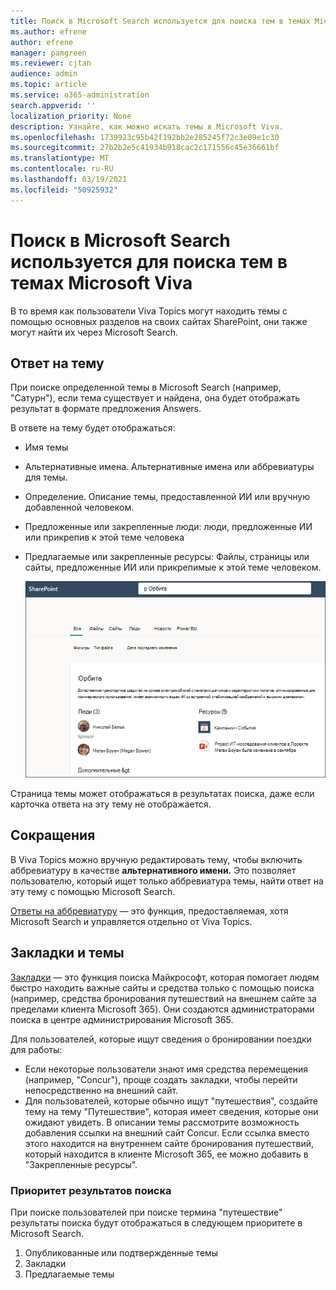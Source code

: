 ```yaml
---
title: Поиск в Microsoft Search используется для поиска тем в темах Microsoft Viva
ms.author: efrene
author: efrene
manager: pamgreen
ms.reviewer: cjtan
audience: admin
ms.topic: article
ms.service: o365-administration
search.appverid: ''
localization_priority: None
description: Узнайте, как можно искать темы в Microsoft Viva.
ms.openlocfilehash: 1739923c95b42f192bb2e285245f72c3e09e1c30
ms.sourcegitcommit: 27b2b2e5c41934b918cac2c171556c45e36661bf
ms.translationtype: MT
ms.contentlocale: ru-RU
ms.lasthandoff: 03/19/2021
ms.locfileid: "50925932"
---
```

# <a name="use-microsoft-search-to-find-topics-in-microsoft-viva-topics"></a>Поиск в Microsoft Search используется для поиска тем в темах Microsoft Viva

В то время как пользователи Viva Topics могут находить темы с помощью основных разделов на своих сайтах SharePoint, они также могут найти их через Microsoft Search. 

## <a name="topic-answer"></a>Ответ на тему

При поиске определенной темы в Microsoft Search (например, "Сатурн"), если тема существует и найдена, она будет отображать результат в формате предложения Answers.

В ответе на тему будет отображаться:
- Имя темы
- Альтернативные имена. Альтернативные имена или аббревиатуры для темы.
- Определение. Описание темы, предоставленной ИИ или вручную добавленной человеком.
- Предложенные или закрепленные люди: люди, предложенные ИИ или прикрепив к этой теме человека
- Предлагаемые или закрепленные ресурсы: Файлы, страницы или сайты, предложенные ИИ или прикрепимые к этой теме человеком. 

   ![Тема в поиске](../media/knowledge-management/search-topic-answer.png) 

Страница темы может отображаться в результатах поиска, даже если карточка ответа на эту тему не отображается.


## <a name="acronyms"></a>Сокращения

В Viva Topics можно вручную редактировать тему, чтобы включить аббревиатуру в качестве <b>альтернативного имени.</b> Это позволяет пользователю, который ищет только аббревиатура темы, найти ответ на эту тему с помощью Microsoft Search.

[Ответы на аббревиатуру](/microsoftsearch/manage-acronyms) — это функция, предоставляемая, хотя Microsoft Search и управляется отдельно от Viva Topics.

## <a name="bookmarks-and-topics"></a>Закладки и темы

[Закладки](/microsoftsearch/manage-bookmarks) — это функция поиска Майкрософт, которая помогает людям быстро находить важные сайты и средства только с помощью поиска (например, средства бронирования путешествий на внешнем сайте за пределами клиента Microsoft 365). Они создаются администраторами поиска в центре администрирования Microsoft 365. 

Для пользователей, которые ищут сведения о бронировании поездки для работы:

- Если некоторые пользователи знают имя средства перемещения (например, "Concur"), проще создать закладки, чтобы перейти непосредственно на внешний сайт.
- Для пользователей, которые обычно ищут "путешествия", создайте тему на тему "Путешествие", которая имеет сведения, которые они ожидают увидеть. В описании темы рассмотрите возможность добавления ссылки на внешний сайт Concur. Если ссылка вместо этого находится на внутреннем сайте бронирования путешествий, который находится в клиенте Microsoft 365, ее можно добавить в "Закрепленные ресурсы".
 
### <a name="search-results-priority"></a>Приоритет результатов поиска 
 
При поиске пользователей при поиске термина "путешествие" результаты поиска будут отображаться в следующем приоритете в Microsoft Search.
1. Опубликованные или подтвержденные темы 
2. Закладки
3. Предлагаемые темы